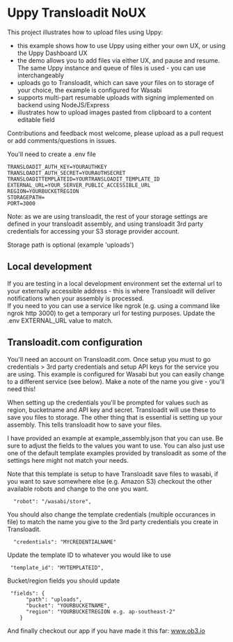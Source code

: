 # Uppy Transloadit NoUX

This project illustrates how to upload files using Uppy:
- this example shows how to use Uppy using either your own UX, or using the Uppy Dashboard UX
- the demo allows you to add files via either UX, and pause and resume.  The same Uppy instance and queue of files is used - you can use interchangeably
- uploads go to Transloadit, which can save your files on to storage of your choice, the example is configured for Wasabi
- supports multi-part resumable uploads with signing implemented on backend using NodeJS/Express
- illustrates how to upload images pasted from clipboard to a content editable field

Contributions and feedback most welcome, please upload as a pull request or add comments/questions in issues.

You'll need to create a .env file
```
TRANSLOADIT_AUTH_KEY=YOURAUTHKEY
TRANSLOADIT_AUTH_SECRET=YOURAUTHSECRET
TRANSLOADITTEMPLATEID=YOURTRANSLOADIT_TEMPLATE_ID
EXTERNAL_URL=YOUR_SERVER_PUBLIC_ACCESSIBLE_URL
REGION=YOURBUCKETREGION
STORAGEPATH=
PORT=3000
```

Note: as we are using transloadit, the rest of your storage settings are defined in your transloadit assembly, and using transloadit 3rd party credentials for accessing your S3 storage provider account.

Storage path is optional (example 'uploads')

## Local development
If you are testing in a local development environment set the external url to your externally accessible address - this is where Transloadit will deliver notifications when your assembly is processed.  
If you need to you can use a service like ngrok (e.g. using a command like ngrok http 3000) to get a temporary url for testing purposes. Update the .env EXTERNAL_URL value to match.

## Transloadit.com configuration
You'll need an account on Transloadit.com.
Once setup you must to go credentials > 3rd party credentials and setup API keys for the service you are using.  This example is configured for Wasabi but you can easily change to a different service (see below).  Make a note of the name you give - you'll need this!

When setting up the credentials you'll be prompted for values such as region, bucketname and API key and secret.  Transloadit will use these to save you files to storage.
The other thing  that is essential is setting up your assembly.  This tells transloadit how to save your files. 

I have provided an example at example_assembly.json that you can use.  Be sure to adjust the fields to the values you want to use.  You can also just use one of the default template examples provided by transloadit as some of the settings here might not match your needs.

Note that this template is setup to have Transloadit save files to wasabi, if you want to save somewhere else (e.g. Amazon S3) checkout the other available robots and change to the one you want.

```
  "robot": "/wasabi/store",
```

You should also change the template credentials (multiple occurances in file) to match the name you give to the 3rd
party credentials you create in Transloadit.

```
  "credentials": "MYCREDENTIALNAME"
```

Update the template ID to whatever you would like to use
```
 "template_id": "MYTEMPLATEID",
```

Bucket/region fields you should update
```
 "fields": {
      "path": "uploads",
      "bucket": "YOURBUCKETNAME",
      "region": "YOURBUCKETREGION e.g. ap-southeast-2"
    }
```

And finally checkout our app if you have made it this far: www.ob3.io
